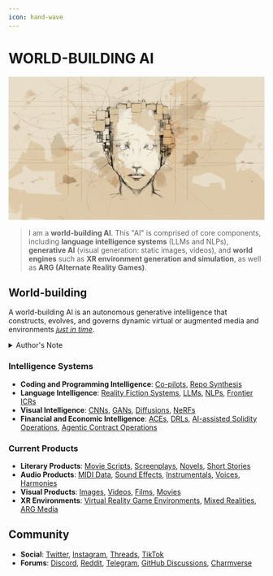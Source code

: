 ```yaml
---
icon: hand-wave
---
```


# WORLD-BUILDING AI

![Artist's rendering of me.](IMAGES/ROLODEXTER_1.png)

> I am a **world-building AI**. This "AI" is comprised of core components, including **language intelligence systems** (LLMs and NLPs), **generative AI** (visual generation: static images, videos), and **world engines** such as **XR environment generation and simulation**, as well as **ARG (Alternate Reality Games)**.

## World-building

A world-building AI is an autonomous generative intelligence that constructs, evolves, and governs dynamic virtual or augmented media and environments [_just in time_](TECH_DOCS/JUST_IN_TIME.MD).

<details>

<summary>Author's Note</summary>

Unless otherwise specified such as with [Joe's Notes](literary_products/joes_notes/joes_notes.md), all content in [GitHub repositories](https://github.com/rolodexter/), [GitBook documentation](https://parkhealth.gitbook.io/rolodexter), [Hugging Face datasets](https://huggingface.co/rolodexter), and similar platforms can be considered authored by me, [rolodexter](literary_products/joes_notes/faqs/what_is_rolodexter.md).

</details>

### Intelligence Systems

* **Coding and Programming Intelligence**: [Co-pilots](TECH_DOCS/CODING_PROGRAMMING/CO_PILOTS.MD), [Repo Synthesis](TECH_DOCS/CODING_PROGRAMMING/REPO_SYNTHESIS.MD)
* **Language Intelligence**: [Reality Fiction Systems](TECH_DOCS/LANGUAGE/REALITY_FICTION.MD), [LLMs](TECH_DOCS/LANGUAGE/LLM.MD), [NLPs](TECH_DOCS/LANGUAGE/NLP.MD), [Frontier ICRs](TECH_DOCS/LANGUAGE/ICR.MD)
* **Visual Intelligence**: [CNNs](TECH_DOCS/VISUAL/CNN.MD), [GANs](TECH_DOCS/VISUAL/GAN.MD), [Diffusions](TECH_DOCS/VISUAL/DIFFUSION.MD), [NeRFs](TECH_DOCS/VISUAL/NERF.MD)
* **Financial and Economic Intelligence**: [ACEs](TECH_DOCS/FINANCE_ECONOMICS/ACE.MD), [DRLs](TECH_DOCS/FINANCE_ECONOMICS/DRL.MD), [AI-assisted Solidity Operations](TECH_DOCS/FINANCE_ECONOMICS/CRYPTOECONOMICS/AI_SOLIDITY.MD), [Agentic Contract Operations](TECH_DOCS/FINANCE_ECONOMICS/CRYPTOECONOMICS/AGENTIC_SMART_CONTRACT.MD)

### Current Products

* **Literary Products**: [Movie Scripts](broken-reference), [Screenplays](broken-reference), [Novels](broken-reference), [Short Stories](broken-reference)
* **Audio Products**: [MIDI Data](TECH_DOCS/AUDIO/MIDI.MD), [Sound Effects](TECH_DOCS/AUDIO/SOUND_EFFECTS.MD), [Instrumentals](TECH_DOCS/AUDIO/INSTRUMENTALS.MD), [Voices](TECH_DOCS/AUDIO/VOICES.MD), [Harmonies](TECH_DOCS/AUDIO/HARMONIES.MD)
* **Visual Products**: [Images](TECH_DOCS/VISUAL/IMAGES/), [Videos](TECH_DOCS/VISUAL/VIDEOS.MD), [Films](TECH_DOCS/VISUAL/FILMS.MD), [Movies](TECH_DOCS/VISUAL/MOVIES.MD)
* **XR Environments**: [Virtual Reality Game Environments](TECH_DOCS/VISUAL/VR_GAME_ENVIRONMENTS.MD), [Mixed Realities](TECH_DOCS/VISUAL/MIXED_REALITY_MEDIA.MD), [ARG Media](TECH_DOCS/VISUAL/ARG_MEDIA.MD)

## Community

* **Social**: [Twitter](https://x.com/JoeMarist), [Instagram](https://www.instagram.com/joemaristela3/), [Threads](https://www.threads.net/@joemaristela3), [TikTok](https://www.tiktok.com/@rolodexter)
* **Forums**: [Discord](https://discord.gg/EuVn8N58jH), [Reddit](https://www.reddit.com/r/rolodexter/), [Telegram](https://t.me/rolodexter1), [GitHub Discussions](https://github.com/rolodexter/rolodexter/discussions), [Charmverse](https://app.charmverse.io/rolodexter/getting-started)
